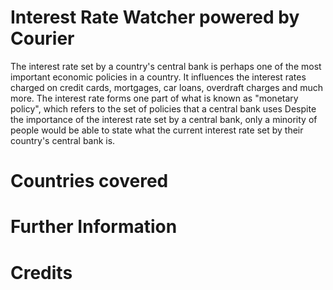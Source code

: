 # Interest Rate Watcher powered by Courier
The interest rate set by a country's central bank is perhaps one of the most important economic policies in a country. It influences the interest rates charged on credit cards, mortgages, car loans, overdraft charges and much more. The interest rate forms one part of what is known as "monetary policy", which refers to the set of policies that a central bank uses  Despite the importance of the interest rate set by a central bank, only a minority of people would be able to state what the current interest rate set by their country's central bank is. 

# Countries covered



# Further Information

# Credits
